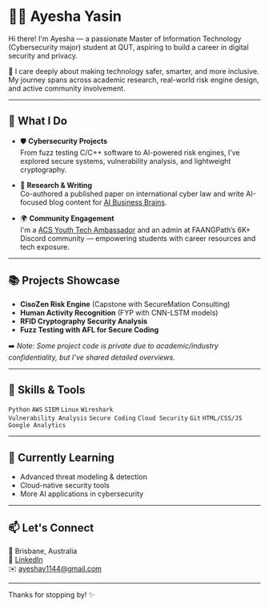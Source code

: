 # 👩‍💻 Ayesha Yasin

Hi there! I'm Ayesha — a passionate Master of Information Technology (Cybersecurity major) student at QUT, aspiring to build a career in digital security and privacy.

🔐 I care deeply about making technology safer, smarter, and more inclusive. My journey spans across academic research, real-world risk engine design, and active community involvement.

---

## 🚀 What I Do

- 🛡️ **Cybersecurity Projects**  
  From fuzz testing C/C++ software to AI-powered risk engines, I’ve explored secure systems, vulnerability analysis, and lightweight cryptography.

- 🧠 **Research & Writing**  
  Co-authored a published paper on international cyber law and write AI-focused blog content for [AI Business Brains](https://aibusinessbrains.com/).

- 🌍 **Community Engagement**  
  I'm a [ACS Youth Tech Ambassador](https://www.acs.org.au) and an admin at FAANGPath’s 6K+ Discord community — empowering students with career resources and tech exposure.

---

## 📚 Projects Showcase

- **CisoZen Risk Engine** (Capstone with SecureMation Consulting)  
- **Human Activity Recognition** (FYP with CNN-LSTM models)  
- **RFID Cryptography Security Analysis**  
- **Fuzz Testing with AFL for Secure Coding**

➡️ *Note: Some project code is private due to academic/industry confidentiality, but I’ve shared detailed overviews.*

---

## 💼 Skills & Tools

`Python` `AWS` `SIEM` `Linux` `Wireshark`  
`Vulnerability Analysis` `Secure Coding` `Cloud Security` `Git` `HTML/CSS/JS` `Google Analytics`

---

## 🌱 Currently Learning
- Advanced threat modeling & detection  
- Cloud-native security tools  
- More AI applications in cybersecurity  

---

## 📫 Let's Connect

📍 Brisbane, Australia  
💬 [LinkedIn](https://www.linkedin.com/in/ayesha-y-bb1540199/)  
✉️ ayeshay1144@gmail.com

---

Thanks for stopping by! ✨
